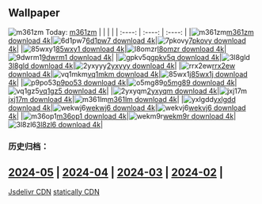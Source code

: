 ## Wallpaper
![m361zm](https://w.wallhaven.cc/full/m3/wallhaven-m361zm.png) Today: [m361zm](https://th.wallhaven.cc/small/m3/m361zm.jpg)
|      |      |      |
| :----: | :----: | :----: |
|![m361zm](https://th.wallhaven.cc/small/m3/m361zm.jpg)[m361zm download 4k](https://wallhaven.cc/w/m361zm)|![6d1pw7](https://th.wallhaven.cc/small/6d/6d1pw7.jpg)[6d1pw7 download 4k](https://wallhaven.cc/w/6d1pw7)|![7pkovy](https://th.wallhaven.cc/small/7p/7pkovy.jpg)[7pkovy download 4k](https://wallhaven.cc/w/7pkovy)|
|![85wxy1](https://th.wallhaven.cc/small/85/85wxy1.jpg)[85wxy1 download 4k](https://wallhaven.cc/w/85wxy1)|![l8omzr](https://th.wallhaven.cc/small/l8/l8omzr.jpg)[l8omzr download 4k](https://wallhaven.cc/w/l8omzr)|![9dwrm1](https://th.wallhaven.cc/small/9d/9dwrm1.jpg)[9dwrm1 download 4k](https://wallhaven.cc/w/9dwrm1)|
|![gpkv5q](https://th.wallhaven.cc/small/gp/gpkv5q.jpg)[gpkv5q download 4k](https://wallhaven.cc/w/gpkv5q)|![3l8gld](https://th.wallhaven.cc/small/3l/3l8gld.jpg)[3l8gld download 4k](https://wallhaven.cc/w/3l8gld)|![2yxyyy](https://th.wallhaven.cc/small/2y/2yxyyy.jpg)[2yxyyy download 4k](https://wallhaven.cc/w/2yxyyy)|
|![rrx2ew](https://th.wallhaven.cc/small/rr/rrx2ew.jpg)[rrx2ew download 4k](https://wallhaven.cc/w/rrx2ew)|![vq1mkm](https://th.wallhaven.cc/small/vq/vq1mkm.jpg)[vq1mkm download 4k](https://wallhaven.cc/w/vq1mkm)|![85wx1j](https://th.wallhaven.cc/small/85/85wx1j.jpg)[85wx1j download 4k](https://wallhaven.cc/w/85wx1j)|
|![p9po53](https://th.wallhaven.cc/small/p9/p9po53.jpg)[p9po53 download 4k](https://wallhaven.cc/w/p9po53)|![o5mg89](https://th.wallhaven.cc/small/o5/o5mg89.jpg)[o5mg89 download 4k](https://wallhaven.cc/w/o5mg89)|![vq1gz5](https://th.wallhaven.cc/small/vq/vq1gz5.jpg)[vq1gz5 download 4k](https://wallhaven.cc/w/vq1gz5)|
|![2yxyqm](https://th.wallhaven.cc/small/2y/2yxyqm.jpg)[2yxyqm download 4k](https://wallhaven.cc/w/2yxyqm)|![jxj17m](https://th.wallhaven.cc/small/jx/jxj17m.jpg)[jxj17m download 4k](https://wallhaven.cc/w/jxj17m)|![m361lm](https://th.wallhaven.cc/small/m3/m361lm.jpg)[m361lm download 4k](https://wallhaven.cc/w/m361lm)|
|![yxlgdd](https://th.wallhaven.cc/small/yx/yxlgdd.jpg)[yxlgdd download 4k](https://wallhaven.cc/w/yxlgdd)|![wekwj6](https://th.wallhaven.cc/small/we/wekwj6.jpg)[wekwj6 download 4k](https://wallhaven.cc/w/wekwj6)|![wekvj6](https://th.wallhaven.cc/small/we/wekvj6.jpg)[wekvj6 download 4k](https://wallhaven.cc/w/wekvj6)|
|![m36op1](https://th.wallhaven.cc/small/m3/m36op1.jpg)[m36op1 download 4k](https://wallhaven.cc/w/m36op1)|![wekm9r](https://th.wallhaven.cc/small/we/wekm9r.jpg)[wekm9r download 4k](https://wallhaven.cc/w/wekm9r)|![3l8zl6](https://th.wallhaven.cc/small/3l/3l8zl6.jpg)[3l8zl6 download 4k](https://wallhaven.cc/w/3l8zl6)|

### 历史归档：
[2024-05](https://github.com/april-projects/april-wallpaper/tree/main/picture/2024-05/) | [2024-04](https://github.com/april-projects/april-wallpaper/tree/main/picture/2024-04/) | [2024-03](https://github.com/april-projects/april-wallpaper/tree/main/picture/2024-03/) | [2024-02](https://github.com/april-projects/april-wallpaper/tree/main/picture/2024-02/) | 
---
[Jsdelivr CDN](https://cdn.jsdelivr.net/gh/april-projects/april-wallpaper/api.json)
[statically CDN](https://cdn.statically.io/gh/april-projects/april-wallpaper/main/api.json)